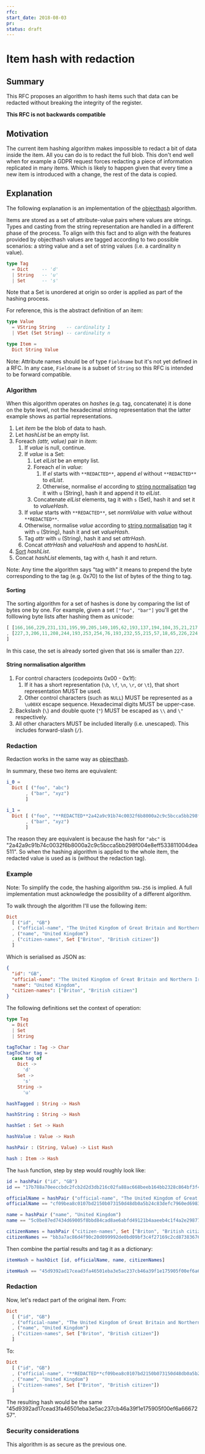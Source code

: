 ```yaml
---
rfc:
start_date: 2018-08-03
pr:
status: draft
---
```


# Item hash with redaction

## Summary

This RFC proposes an algorithm to hash items such that data can be redacted
without breaking the integrity of the register.

**This RFC is not backwards compatible**


## Motivation

The current item hashing algorithm makes impossible to redact a bit of data
inside the item. All you can do is to redact the full blob. This don't end
well when for example a GDPR request forces redacting a piece of information
replicated in many items. Which is likely to happen given that every time a
new item is introduced with a change, the rest of the data is copied.

## Explanation

The following explanation is an implementation of the [objecthash](https://github.com/benlaurie/objecthash)
algorithm.

Items are stored as a set of attribute-value pairs where values are strings.
Types and casting from the string representation are handled in a different
phase of the process. To align with this fact and to align with the features
provided by objecthash values are tagged according to two possible scenarios:
a string value and a set of string values (i.e. a cardinality n value).

```elm
type Tag
  = Dict     -- 'd'
  | String   -- 'u'
  | Set      -- 's'
```

Note that a Set is unordered at origin so order is applied as part of the
hashing process.


For reference, this is the abstract definition of an item:

```elm
type Value
  = VString String    -- cardinality 1
  | VSet (Set String) -- cardinality n

type Item =
  Dict String Value
```

Note: Attribute names should be of type `Fieldname` but it's not yet defined
in a RFC. In any case, `Fieldname` is a subset of `String` so this RFC is
intended to be forward compatible.

### Algorithm

When this algorithm operates on _hashes_ (e.g. tag, concatenate) it is done on
the byte level, not the hexadecimal string representation that the latter
example shows as partial representations.

1. Let _item_ be the blob of data to hash.
2. Let _hashList_ be an empty list.
2. Foreach _(attr, value)_ pair in _item_:
   1. If _value_ is null, continue.
   2. If _value_ is a Set:
      1. Let _elList_ be an empty list.
      2. Foreach _el_ in _value_:
         1. If _el_ starts with `**REDACTED**`, append _el_ without `**REDACTED**`
            to _elList_.
         2. Otherwise, normalise _el_ according to [string normalisation](#string-normalisation-algorithm)
            tag it with `u` (String), hash it and append it to _elList_.
      3. Concatenate _elList_ elements, tag it with `s` (Set), hash it and set
         it to _valueHash_.
   3. If _value_ starts with `**REDACTED**`, set _normValue_ with _value_
      without `**REDACTED**`.
   4. Otherwise, normalise _value_ according to [string normalisation](#string-normalisation-algorithm)
      tag it with `u` (String), hash it and set _valueHash_.
   5. Tag _attr_ with `u` (String), hash it and set _attrHash_.
   6. Concat _attrHash_ and _valueHash_ and append to _hashList_.
3. [Sort](#sorting) _hashList_.
4. Concat _hashList_ elements, tag with `d`, hash it and return.


Note: Any time the algorithm says "tag with" it means to prepend the byte
corresponding to the tag (e.g. 0x70) to the list of bytes of the thing to tag.


#### Sorting

The sorting algorithm for a set of hashes is done by comparing the list of
bytes one by one. For example, given a set `["foo", "bar"]` you'll get the
folllowing byte lists after hashing them as unicode:

 ```elm
[ [166,166,229,231,131,195,99,205,149,105,62,193,137,194,104,35,21,217,86,134,147,151,115,134,121,181,99,5,242,9,80,56]
, [227,3,206,11,208,244,193,253,254,76,193,232,55,215,57,18,65,226,224,71,223,16,250,97,1,115,61,193,32,103,93,254]
]
```

 In this case, the set is already sorted given that `166` is smaller than
`227`.


#### String normalisation algorithm

1. For control characters (codepoints 0x00 - 0x1f):
   1. If it has a short representation (`\b`, `\f`, `\n`, `\r`, or `\t`), that
      short representation MUST be used.
   2. Other control characters (such as `NULL`) MUST be represented as a
      `\u00XX` escape sequence. Hexadecimal digits MUST be upper-case.
2. Backslash (`\`) and double quote (`"`) MUST be escaped as `\\` and `\"`
   respectively.
3. All other characters MUST be included literally (i.e. unescaped). This
   includes forward-slash (`/`).


### Redaction

Redaction works in the same way as
[objecthash](https://github.com/benlaurie/objecthash/blob/d1e3d6079fc16f8f542183fb5b2fdc11d9f00866/README.md#L65).

In summary, these two items are equivalent:

```elm
i_0 =
  Dict [ ("foo", "abc")
       , ("bar", "xyz")
       ]

i_1 =
  Dict [ ("foo", "**REDACTED**2a42a9c91b74c0032f6b8000a2c9c5bcca5bb298f004e8eff533811004dea511")
       , ("bar", "xyz")
       ]
```

The reason they are equivalent is because the hash for `"abc"` is
"2a42a9c91b74c0032f6b8000a2c9c5bcca5bb298f004e8eff533811004dea511". So when
the hashing algorithm is applied to the whole item, the redacted value is used
as is (without the redaction tag).

### Example

Note: To simplify the code, the hashing algorithm `SHA-256` is implied. A full
implementation must acknowledge the possibility of a different algorithm.

To walk through the algorithm I'll use the following item:

```elm
Dict
  [ ("id", "GB")
  , ("official-name", "The United Kingdom of Great Britain and Northern Ireland")
  , ("name", "United Kingdom")
  , ("citizen-names", Set ["Briton", "British citizen"])
  ]
```

Which is serialised as JSON as:

```json
{
  "id": "GB",
  "official-name": "The United Kingdom of Great Britain and Northern Ireland",
  "name": "United Kingdom",
  "citizen-names": ["Briton", "British citizen"]
}
```

The following definitions set the context of operation:

```elm
type Tag
  = Dict
  | Set
  | String

tagToChar : Tag -> Char
tagToChar tag =
  case tag of
    Dict ->
      'd'
    Set ->
      's'
    String ->
      'u'
```

```elm
hashTagged : String -> Hash

hashString : String -> Hash

hashSet : Set -> Hash

hashValue : Value -> Hash

hashPair : (String, Value) -> List Hash
```

```elm
hash : Item -> Hash
```

The `hash` function, step by step would roughly look like:

```elm
id = hashPair ("id", "GB")
id == "17b788a70eeccbdc2fcb2d2d3db216c02fa88ac668beeb164bb2328c864bf3f4fff7021c7df4426be0f9a3c83f236eb6f85d159e624b010d65e6dde267889c21"

officialName = hashPair ("official-name", "The United Kingdom of Great Britain and Northern Ireland")
officialName == "cf09bea8c0107bd2150b073150d48db0a5b24c83defc7960ed698378d9f84b93bf1860175c77869938cf9f4b37edb00f2f387be7b361f9c2c4a2ac202c1ba2e5"

name = hashPair ("name", "United Kingdom")
name == "5c0be87ed7434d69005f8bbd84cad8ae6abfd49121b4aaeeb4c1f4a2e298771194099b1e0b9a1e673bafee513080197fa1980895ca27e091fdd4c54fab2bed24"

citizenNames = hashPair ("citizen-names", Set ["Briton", "British citizen"])
citizenNames == "bb3a7ac86d4f90c20d099992de0bd09bf3c4f27169c2cd873836762b01d5a2be16897987a6ee59d9ffdb456ed02df34a79b05346498d4360172568101ae157c1"
```

Then combine the partial results and tag it as a dictionary:

```elm
itemHash = hashDict [id, officialName, name, citizenNames]

itemHash == "45d9392ad17cead3fa46501eba3e5ac237cb46a39f1e175905f00ef6a6667257"
```

### Redaction

Now, let's redact part of the original item. From:


```elm
Dict
  [ ("id", "GB")
  , ("official-name", "The United Kingdom of Great Britain and Northern Ireland")
  , ("name", "United Kingdom")
  , ("citizen-names", Set ["Briton", "British citizen"])
  ]
```

To:

```elm
Dict
  [ ("id", "GB")
  , ("official-name", "**REDACTED**cf09bea8c0107bd2150b073150d48db0a5b24c83defc7960ed698378d9f84b93bf1860175c77869938cf9f4b37edb00f2f387be7b361f9c2c4a2ac202c1ba2e5")
  , ("name", "United Kingdom")
  , ("citizen-names", Set ["Briton", "British citizen"])
  ]
```

The resulting hash would be the same "45d9392ad17cead3fa46501eba3e5ac237cb46a39f1e175905f00ef6a6667257".

### Security considerations

This algorithm is as secure as the previous one.
